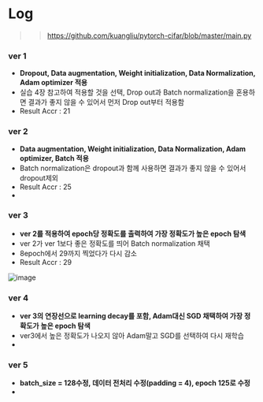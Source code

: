 
# Log
>> https://github.com/kuangliu/pytorch-cifar/blob/master/main.py

### ver 1 
+ **Dropout, Data augmentation, Weight initialization, Data Normalization, Adam optimizer 적용**
+ 실습 4장 참고하여 적용할 것을 선택, Drop out과 Batch normalization을 혼용하면 결과가 좋지 않을 수 있어서 먼저 Drop out부터 적용함
+ Result Accr : 21

### ver 2
+ **Data augmentation, Weight initialization, Data Normalization, Adam optimizer, Batch 적용**
+ Batch normalization은 dropout과 함께 사용하면 결과가 좋지 않을 수 있어서 dropout제외 
+ Result Accr : 25
+ 
### ver 3
+ **ver 2를 적용하여 epoch당 정확도를 출력하여 가장 정확도가 높은 epoch 탐색**
+ ver 2가 ver 1보다 좋은 정확도를 띄어 Batch normalization 채택 
+ 8epoch에서 29까지 찍었다가 다시 감소 
+ Result Accr : 29

![image](https://user-images.githubusercontent.com/55094745/117323616-04acea80-aeca-11eb-8759-7f62e959f371.png)


### ver 4 
+ **ver 3의 연장선으로 learning decay를 포함, Adam대신 SGD 채택하여 가장 정확도가 높은 epoch 탐색**
+ ver3에서 높은 정확도가 나오지 않아 Adam말고 SGD를 선택하여 다시 재학습
+ 

### ver 5
+ **batch_size = 128수정, 데이터 전처리 수정(padding = 4), epoch 125로 수정**
+ 
